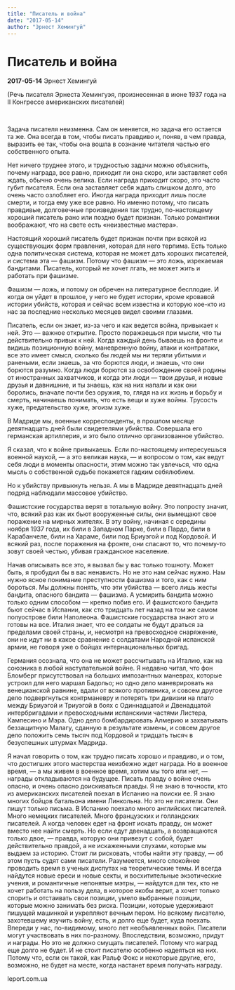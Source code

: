 ```yaml
---
title: "Писатель и война"
date: "2017-05-14"
author: "Эрнест Хемингуй"
---
```


# Писатель и война

**2017-05-14** Эрнест Хемингуй

(Речь писателя Эрнеста Хемингуэя, произнесенная в июне 1937 года на II Конгрессе американских писателей) 

       

Задача  писателя неизменна. Сам он меняется, но задача его остается та же. Она  всегда в том, чтобы писать правдиво и, поняв, в чем правда, выразить ее  так, чтобы она вошла в сознание читателя частью его собственного опыта. 

Нет ничего  труднее этого, и трудностью задачи можно объяснить, почему награда, все  равно, приходит ли она скоро, или заставляет себя ждать, обычно очень  велика. Если награда приходит скоро, это часто губит писателя. Если она  заставляет себя ждать слишком долго, это очень часто озлобляет его.  Иногда награда приходит лишь после смерти, и тогда ему уже все равно. Но  именно потому, что писать правдивые, долговечные произведения так  трудно, по-настоящему хороший писатель рано или поздно будет признан.  Только романтики воображают, что на свете есть «неизвестные мастера». 

Настоящий  хороший писатель будет признан почти при всякой из существующих форм  правления, которая для него терпима. Есть только одна политическая  система, которая не может дать хороших писателей, и система эта —  фашизм. Потому что фашизм — это ложь, изрекаемая бандитами. Писатель,  который не хочет лгать, не может жить и работать при фашизме. 

Фашизм —  ложь, и потому он обречен на литературное бесплодие. И когда он уйдет в  прошлое, у него не будет истории, кроме кровавой истории убийств,  которая и сейчас всем известна и которую кое-кто из нас за последние  несколько месяцев видел своими глазами. 

Писатель,  если он знает, из-за чего и как ведется война, привыкает к ней. Это —  важное открытие. Просто поражаешься при мысли, что ты действительно  привык к ней. Когда каждый день бываешь на фронте и видишь позиционную  войну, маневренную войну, атаки и контратаки, все это имеет смысл,  сколько бы людей мы ни теряли убитыми и ранеными, если знаешь, за что  борются люди, и знаешь, что они борются разумно. Когда люди борются за  освобождение своей родины от иностранных захватчиков, и когда эти люди —  твои друзья, и новые друзья и давнишние, и ты знаешь, как на них напали  и как они боролись, вначале почти без оружия, то, глядя на их жизнь и  борьбу и смерть, начинаешь понимать, что есть вещи и хуже войны.  Трусость хуже, предательство хуже, эгоизм хуже. 

В Мадриде  мы, военные корреспонденты, в прошлом месяце девятнадцать дней были  свидетелями убийства. Совершала его германская артиллерия, и это было  отлично организованное убийство. 

Я сказал,  что к войне привыкаешь. Если по-настоящему интересуешься военной наукой,  — а это великая наука, — и вопросом о том, как ведут себя люди в  моменты опасности, этим можно так увлечься, что одна мысль о собственной  судьбе покажется гадким себялюбием. 

Но к убийству привыкнуть нельзя. А мы в Мадриде девятнадцать дней подряд наблюдали массовое убийство. 

Фашистские  государства верят в тотальную войну. Это попросту значит, что, всякий  раз как их бьют вооруженные силы, они вымещают свое поражение на мирных  жителях. В эту войну, начиная с середины ноября 1937 года, их били в  Западном Парке, били в Пардо, били в Карабанчеле, били на Хараме, били  под Бриуэгой и под Кордовой. И всякий раз, после поражения на фронте,  они спасают то, что почему-то зовут своей честью, убивая гражданское  население. 

Начав  описывать все это, я вызвал бы у вас только тошноту. Может быть, я  пробудил бы в вас ненависть. Но не это нам сейчас нужно. Нам нужно ясное  понимание преступности фашизма и того, как с ним бороться. Мы должны  понять, что эти убийства — всего лишь жесты бандита, опасного бандита —  фашизма. А усмирить бандита можно только одним способом — крепко побив  его. И фашистского бандита бьют сейчас в Испании, как сто тридцать лет  назад на том же самом полуострове били Наполеона. Фашистские государства  знают это и готовы на все. Италия знает, что ее солдаты не будут  драться за пределами своей страны, и, несмотря на превосходное  снаряжение, они не идут ни в какое сравнение с солдатами Народной  испанской армии, не говоря уже о бойцах интернациональных бригад. 

Германия  осознала, что она не может рассчитывать на Италию, как на союзника в  любой наступательной войне. Я недавно читал, что фон Бломберг  присутствовал на больших импозантных маневрах, которые устроил для него  маршал Бадольо; но одно дело маневрировать на венецианской равнине,  вдали от всякого противника, и совсем другое дело подвергнуться  контрманевру и потерять три дивизии на плато между Бриуэгой и Триуэгой в  боях с Одиннадцатой и Двенадцатой интербригадами и превосходными  испанскими частями Листера, Кампесино и Мэра. Одно дело бомбардировать  Алмерию и захватывать беззащитную Малагу, сданную в результате измены, и  совсем другое дело положить семь тысяч под Кордовой и тридцать тысяч в  безуспешных штурмах Мадрида. 

Я начал  говорить о том, как трудно писать хорошо и правдиво, и о том, что  достигших этого мастерства неизбежно ждет награда. Но в военное время, —  а мы живем в военное время, хотим мы того или нет, — награды  откладываются на будущее. Писать правду о войне очень опасно, и очень  опасно доискиваться правды. Я не знаю в точности, кто из американских  писателей поехал в Испанию на поиски ее. Я знаю многих бойцов батальона  имени Линкольна. Но это не писатели. Они пишут только письма. В Испанию  поехало много английских писателей. Много немецких писателей. Много  французских и голландских писателей. А когда человек едет на фронт  искать правду, он может вместо нее найти смерть. Но если едут  двенадцать, а возвращаются только двое, — правда, которую они привезут с  собой, будет действительно правдой, а не искаженными слухами, которые  мы выдаем за историю. Стоит ли рисковать, чтобы найти эту правду, — об  этом пусть судят сами писатели. Разумеется, много спокойнее проводить  время в ученых диспутах на теоретические темы. И всегда найдутся новые  ереси и новые секты, и восхитительные экзотические учения, и романтичные  непонятые мэтры, — найдутся для тех, кто не хочет работать на пользу  дела, в которое якобы верит, а хочет только спорить и отстаивать свои  позиции, умело выбранные позиции, которые можно занимать без риска.  Позиции, которые удерживают пишущей машинкой и укрепляют вечным пером.  Но всякому писателю, захотевшему изучить войну, есть, и долго еще будет,  куда поехать. Впереди у нас, по-видимому, много лет необъявленных войн.  Писатели могут участвовать в них по-разному. Впоследствии, возможно,  придут и награды. Но это не должно смущать писателей. Потому что наград  еще долго не будет. И не стоит писателю особенно надеяться на них.  Потому что, если он такой, как Ральф Фокс и некоторые другие, его,  возможно, не будет на месте, когда настанет время получать награду.

leport.com.ua